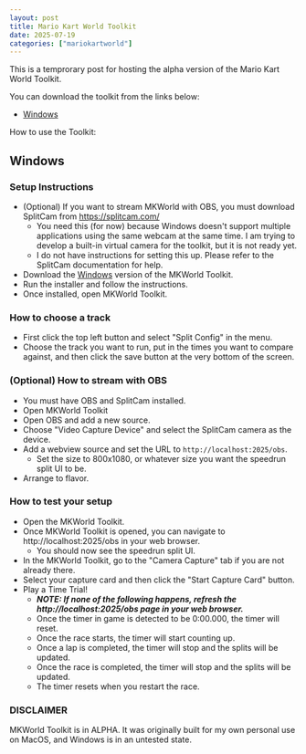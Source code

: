 ```yaml
---
layout: post
title: Mario Kart World Toolkit
date: 2025-07-19
categories: ["mariokartworld"]
---
```


This is a temprorary post for hosting the alpha version of the Mario Kart World Toolkit.

You can download the toolkit from the links below:

- [Windows](/MkWorld.Toolkit_0.0.2_x64-setup.exe)

How to use the Toolkit:

## Windows 

### Setup Instructions

- (Optional) If you want to stream MKWorld with OBS, you must download SplitCam from https://splitcam.com/
    - You need this (for now) because Windows doesn't support multiple applications using the same webcam at the same time. I am trying to develop a built-in virtual camera for the toolkit, but it is not ready yet.
    - I do not have instructions for setting this up. Please refer to the SplitCam documentation for help.
- Download the [Windows](/MkWorld.Toolkit_0.0.2_x64-setup.exe) version of the MKWorld Toolkit.
- Run the installer and follow the instructions.
- Once installed, open MKWorld Toolkit.

### How to choose a track

- First click the top left button and select "Split Config" in the menu.
- Choose the track you want to run, put in the times you want to compare against, and then click the save button at the very bottom of the screen.

### (Optional) How to stream with OBS

- You must have OBS and SplitCam installed.
- Open MKWorld Toolkit
- Open OBS and add a new source.
- Choose "Video Capture Device" and select the SplitCam camera as the device.
- Add a webview source and set the URL to `http://localhost:2025/obs`.
  - Set the size to 800x1080, or whatever size you want the speedrun split UI to be.
- Arrange to flavor.

### How to test your setup

- Open the MKWorld Toolkit.
- Once MKWorld Toolkit is opened, you can navigate to http://localhost:2025/obs in your web browser.
    - You should now see the speedrun split UI.
- In the MKWorld Toolkit, go to the "Camera Capture" tab if you are not already there.
- Select your capture card and then click the "Start Capture Card" button.
- Play a Time Trial!
    - ***NOTE: If none of the following happens, refresh the http://localhost:2025/obs page in your web browser.***
    - Once the timer in game is detected to be 0:00.000, the timer will reset.
    - Once the race starts, the timer will start counting up.
    - Once a lap is completed, the timer will stop and the splits will be updated.
    - Once the race is completed, the timer will stop and the splits will be updated.
    - The timer resets when you restart the race.

### DISCLAIMER

MKWorld Toolkit is in ALPHA. It was originally built for my own personal use on MacOS, and Windows is in an untested state.